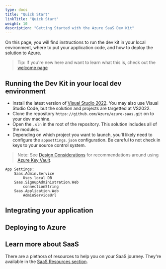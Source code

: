 ```yaml
---
type: docs
title: "Quick Start"
linkTitle: "Quick Start"
weight: 10
description: "Getting Started with the Azure SaaS Dev Kit"
---
```


On this page, you will find instructions to run the dev kit in your local environment, where to put your application code, and how to deploy the solution to Azure.

> Tip: If you're new here and want to learn what this is, check out the [welcome page](/overview/)

## Running the Dev Kit in your local dev environment

- Install the latest version of [Visual Studio 2022](https://visualstudio.microsoft.com/vs/). You may also use Visual Studio Code, but the solution and projects are targetted at VS2022.
- Clone the repository `https://github.com/Azure/azure-saas.git` on to your dev machine.
- Open the `.sln` in the root of the repository. This solution includes all of the modules.
- Depending on which project you want to launch, you'll likely need to configure the `appsettings.json` configuration. Be careful to not check in keys to your source control system.

> Note: See [Design Considerations](/resources/design-considerations/) for recommendations around using [Azure Key Vault](https://azure.microsoft.com/en-us/services/key-vault/).

    App Settings:
        Saas.Admin.Service
            Uses local DB
        Saas.SignupAdministration.Web
            connectionString
        Saas.Application.Web
            AdminServiceUrl


## Integrating your application

## Deploying to Azure

## Learn more about SaaS

There are a plethora of resources to help you on your SaaS journey. They're available in the [SaaS Resources section](/resources/saas-resources/).
